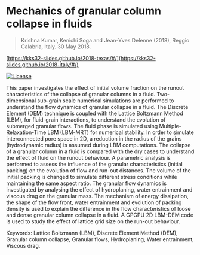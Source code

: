 # Mechanics of granular column collapse in fluids
> Krishna Kumar, Kenichi Soga and Jean-Yves Delenne (2018), Reggio Calabria, Italy. 30 May 2018.

[https://kks32-slides.github.io/2018-texas/#/](https://kks32-slides.github.io/2018-italy/#/)

[![License](https://img.shields.io/badge/license-cc--by--4.0-brightgreen.svg)](https://creativecommons.org/licenses/by/4.0/)

This paper investigates the effect of initial volume fraction on the runout characteristics of the collapse of granular columns in a fluid. Two-dimensional sub-grain scale numerical simulations are performed to understand the flow dynamics of granular collapse in a fluid. The Discrete Element (DEM) technique is coupled with the Lattice Boltzmann Method (LBM), for fluid-grain interactions, to understand the evolution of submerged granular flows. The fluid phase is simulated using Multiple-Relaxation-Time LBM (LBM-MRT) for numerical stability. In order to simulate interconnected pore space in 2D, a reduction in the radius of the grains (hydrodynamic radius) is assumed during LBM computations. The collapse of a granular column in a fluid is compared with the dry cases to understand the effect of fluid on the runout behaviour. A parametric analysis is performed to assess the influence of the granular characteristics (initial packing) on the evolution of flow and run-out distances. The volume of the initial packing is changed to simulate different stress conditions while maintaining the same aspect ratio. The granular flow dynamics is investigated by analysing the effect of hydroplaning, water entrainment and viscous drag on the granular mass. The mechanism of energy dissipation, the shape of the flow front, water entrainment and evolution of packing density is used to explain the difference in the flow characteristics of loose and dense granular column collapse in a fluid. A GPGPU 2D LBM-DEM code is used to study the effect of lattice grid size on the run-out behaviour.

Keywords: Lattice Boltzmann (LBM), Discrete Element Method (DEM), Granular column collapse, Granular flows, Hydroplaning, Water entrainment, Viscous drag.
